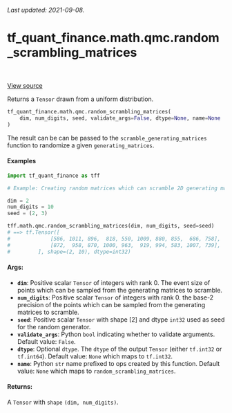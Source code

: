<!--
This file is generated by a tool. Do not edit directly.
For open-source contributions the docs will be updated automatically.
-->

*Last updated: 2021-09-08.*

<div itemscope itemtype="http://developers.google.com/ReferenceObject">
<meta itemprop="name" content="tf_quant_finance.math.qmc.random_scrambling_matrices" />
<meta itemprop="path" content="Stable" />
</div>

# tf_quant_finance.math.qmc.random_scrambling_matrices

<!-- Insert buttons and diff -->

<table class="tfo-notebook-buttons tfo-api" align="left">
</table>

<a target="_blank" href="https://github.com/google/tf-quant-finance/blob/master/tf_quant_finance/math/qmc/digital_net.py">View source</a>



Returns a `Tensor` drawn from a uniform distribution.

```python
tf_quant_finance.math.qmc.random_scrambling_matrices(
    dim, num_digits, seed, validate_args=False, dtype=None, name=None
)
```



<!-- Placeholder for "Used in" -->

The result can be can be passed to the `scramble_generating_matrices` function
to randomize a given `generating_matrices`.

#### Examples

```python
import tf_quant_finance as tff

# Example: Creating random matrices which can scramble 2D generating matrices.

dim = 2
num_digits = 10
seed = (2, 3)

tff.math.qmc.random_scrambling_matrices(dim, num_digits, seed=seed)
# ==> tf.Tensor([
#             [586, 1011, 896,  818, 550, 1009, 880, 855,  686, 758],
#             [872,  958, 870, 1000, 963,  919, 994, 583, 1007, 739],
#         ], shape=(2, 10), dtype=int32)
```

#### Args:


* <b>`dim`</b>: Positive scalar `Tensor` of integers with rank 0. The event size of
  points which can be sampled from the generating matrices to scramble.
* <b>`num_digits`</b>: Positive scalar `Tensor` of integers with rank 0. the base-2
  precision of the points which can be sampled from the generating matrices
  to scramble.
* <b>`seed`</b>: Positive scalar `Tensor` with shape [2] and dtype `int32` used as seed
  for the random generator.
* <b>`validate_args`</b>: Python `bool` indicating whether to validate arguments.
  Default value: `False`.
* <b>`dtype`</b>: Optional `dtype`. The `dtype` of the output `Tensor` (either
  `tf.int32` or `tf.int64`).
  Default value: `None` which maps to `tf.int32`.
* <b>`name`</b>: Python `str` name prefixed to ops created by this function.
  Default value: `None` which maps to `random_scrambling_matrices`.


#### Returns:

A `Tensor` with `shape` `(dim, num_digits)`.
